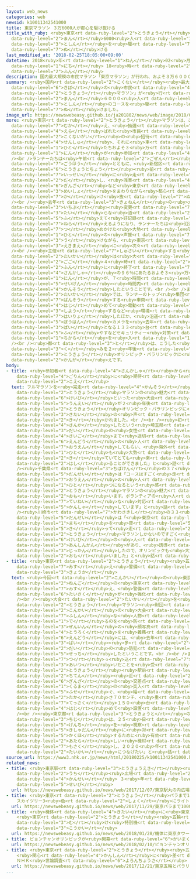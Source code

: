 ```yaml
---
layout: web_news
categories: web
newsid: k10011342541000
title: 東京マラソン ３万6000人が都心を駆け抜ける
title_with_ruby: <ruby>東京<rt data-ruby-level="2">とうきょう</rt></ruby>マラソン ３<ruby>万<rt
  data-ruby-level="2">まん</rt></ruby>6000<ruby>人<rt data-ruby-level="1">にん</rt></ruby>が<ruby>都心<rt
  data-ruby-level="3">としん</rt></ruby>を<ruby>駆<rt data-ruby-level="7">か</rt></ruby>け<ruby>抜<rt
  data-ruby-level="7">ぬ</rt></ruby>ける
last_modified_at: '2018-02-25T18:05:00+09:00'
datetime: 2018<ruby>年<rt data-ruby-level="1">ねん</rt></ruby>02<ruby>月<rt data-ruby-level="1">がつ</rt></ruby>25<ruby>日<rt
  data-ruby-level="1">にち</rt></ruby> 18<ruby>時<rt data-ruby-level="2">じ</rt></ruby>05<ruby>分<rt
  data-ruby-level="2">ふん</rt></ruby>
description: 国内最大規模の市民マラソン「東京マラソン」が行われ、およそ３万６０００人のランナーが都心のコースを駆け抜けました。
summary: <ruby>国内<rt data-ruby-level="2">こくない</rt></ruby><ruby>最大<rt data-ruby-level="4">さいだい</rt></ruby><ruby>規模<rt
  data-ruby-level="6">きぼ</rt></ruby>の<ruby>市民<rt data-ruby-level="4">しみん</rt></ruby>マラソン「<ruby>東京<rt
  data-ruby-level="2">とうきょう</rt></ruby>マラソン」が<ruby>行<rt data-ruby-level="2">おこな</rt></ruby>われ、およそ３<ruby>万<rt
  data-ruby-level="2">まん</rt></ruby>６０００<ruby>人<rt data-ruby-level="1">にん</rt></ruby>のランナーが<ruby>都心<rt
  data-ruby-level="3">としん</rt></ruby>のコースを<ruby>駆<rt data-ruby-level="7">か</rt></ruby>け<ruby>抜<rt
  data-ruby-level="7">ぬ</rt></ruby>けました。
image_url: https://newswebeasy.github.io/ja201802/news/web/image/2018/02/25/K10011342541_1802251141_1802251142_01_02.jpg
more: <ruby>東京<rt data-ruby-level="2">とうきょう</rt></ruby>マラソンは、ことしで１２<ruby>回目<rt data-ruby-level="2">かいめ</rt></ruby>を<ruby>迎<rt
  data-ruby-level="7">むか</rt></ruby>え、<ruby>抽選<rt data-ruby-level="7">ちゅうせん</rt></ruby>で<ruby>選<rt
  data-ruby-level="4">えら</rt></ruby>ばれた<ruby>市民<rt data-ruby-level="4">しみん</rt></ruby>ランナーや<ruby>国内外<rt
  data-ruby-level="2">こくないがい</rt></ruby>の<ruby>招待<rt data-ruby-level="5">しょうたい</rt></ruby><ruby>選手<rt
  data-ruby-level="4">せんしゅ</rt></ruby>、それに<ruby>車<rt data-ruby-level="1">くるま</rt></ruby>いすの<ruby>人<rt
  data-ruby-level="1">ひと</rt></ruby>たちおよそ３<ruby>万<rt data-ruby-level="2">まん</rt></ruby>６０００<ruby>人<rt
  data-ruby-level="1">にん</rt></ruby>が<ruby>参加<rt data-ruby-level="4">さんか</rt></ruby>しました。<br
  /><br />ランナーたちは<ruby>午前<rt data-ruby-level="2">ごぜん</rt></ruby>９<ruby>時<rt data-ruby-level="2">じ</rt></ruby>すぎ、スタートの<ruby>号砲<rt
  data-ruby-level="7">ごうほう</rt></ruby>とともに、<ruby>新宿区<rt data-ruby-level="3">しんじゅくく</rt></ruby>の<ruby>東京都庁<rt
  data-ruby-level="6">とうきょうとちょう</rt></ruby><ruby>前<rt data-ruby-level="2">まえ</rt></ruby>から<ruby>一斉<rt
  data-ruby-level="7">いっせい</rt></ruby>に<ruby>走<rt data-ruby-level="2">はし</rt></ruby>り<ruby>出<rt
  data-ruby-level="2">だ</rt></ruby>し、<ruby>浅草<rt data-ruby-level="4">あさくさ</rt></ruby>や<ruby>銀座<rt
  data-ruby-level="6">ぎんざ</rt></ruby>など<ruby>東京<rt data-ruby-level="2">とうきょう</rt></ruby>の<ruby>名所<rt
  data-ruby-level="3">めいしょ</rt></ruby>をまわりながら<ruby>都心<rt data-ruby-level="3">としん</rt></ruby>を<ruby>駆<rt
  data-ruby-level="7">か</rt></ruby>け<ruby>抜<rt data-ruby-level="7">ぬ</rt></ruby>けました。<br
  /><br /><ruby>去年<rt data-ruby-level="3">きょねん</rt></ruby>の<ruby>大会<rt data-ruby-level="2">たいかい</rt></ruby>からコースが<ruby>一部<rt
  data-ruby-level="3">いちぶ</rt></ruby><ruby>変更<rt data-ruby-level="7">へんこう</rt></ruby>され、<ruby>平<rt
  data-ruby-level="3">たい</rt></ruby>らな<ruby>道<rt data-ruby-level="2">みち</rt></ruby>が<ruby>増<rt
  data-ruby-level="5">ふ</rt></ruby>えて<ruby>好記録<rt data-ruby-level="4">こうきろく</rt></ruby>を<ruby>狙<rt
  data-ruby-level="7">ねら</rt></ruby>えるようになり、ランナーたちは<ruby>沿道<rt data-ruby-level="6">えんどう</rt></ruby>に<ruby>詰<rt
  data-ruby-level="7">つ</rt></ruby>めかけた<ruby>大勢<rt data-ruby-level="5">おおぜい</rt></ruby>の<ruby>人<rt
  data-ruby-level="1">ひと</rt></ruby>の<ruby>声援<rt data-ruby-level="7">せいえん</rt></ruby>を<ruby>受<rt
  data-ruby-level="3">う</rt></ruby>けながら、<ruby>東京<rt data-ruby-level="2">とうきょう</rt></ruby><ruby>駅前<rt
  data-ruby-level="3">えきまえ</rt></ruby>に<ruby>次々<rt data-ruby-level="3">つぎつぎ</rt></ruby>とゴールしていました。<br
  /><br /><ruby>主催<rt data-ruby-level="7">しゅさい</rt></ruby>する<ruby>団体<rt data-ruby-level="5">だんたい</rt></ruby>によりますと、<ruby>大会<rt
  data-ruby-level="2">たいかい</rt></ruby>は<ruby>大<rt data-ruby-level="1">おお</rt></ruby>きなトラブルなく<ruby>午後<rt
  data-ruby-level="2">ごご</rt></ruby>４<ruby>時<rt data-ruby-level="2">じ</rt></ruby>１０<ruby>分<rt
  data-ruby-level="2">ふん</rt></ruby>に<ruby>終了<rt data-ruby-level="7">しゅうりょう</rt></ruby>し、フルマラソンでは<ruby>参加者<rt
  data-ruby-level="4">さんかしゃ</rt></ruby>の９６％にあたるおよそ３<ruby>万<rt data-ruby-level="2">まん</rt></ruby>４５００<ruby>人<rt
  data-ruby-level="1">にん</rt></ruby>が、７<ruby>時間<rt data-ruby-level="2">じかん</rt></ruby>の<ruby>制限<rt
  data-ruby-level="5">せいげん</rt></ruby><ruby>時間内<rt data-ruby-level="2">じかんない</rt></ruby>に<ruby>完走<rt
  data-ruby-level="4">かんそう</rt></ruby>したということです。<br /><br />また、<ruby>今回<rt data-ruby-level="2">こんかい</rt></ruby>の<ruby>大会<rt
  data-ruby-level="2">たいかい</rt></ruby>では、ランナーのトップ<ruby>集団<rt data-ruby-level="5">しゅうだん</rt></ruby>に<ruby>伴走<rt
  data-ruby-level="7">ばんそう</rt></ruby>する<ruby>車両<rt data-ruby-level="3">しゃりょう</rt></ruby>として、<ruby>初<rt
  data-ruby-level="4">はじ</rt></ruby>めて<ruby>電動<rt data-ruby-level="3">でんどう</rt></ruby>バイクを<ruby>使用<rt
  data-ruby-level="3">しよう</rt></ruby>するなど<ruby>環境<rt data-ruby-level="7">かんきょう</rt></ruby>に<ruby>配慮<rt
  data-ruby-level="7">はいりょ</rt></ruby>したほか、<ruby>沿道<rt data-ruby-level="6">えんどう</rt></ruby>の<ruby>防犯<rt
  data-ruby-level="5">ぼうはん</rt></ruby>カメラを<ruby>去年<rt data-ruby-level="3">きょねん</rt></ruby>の１.５<ruby>倍<rt
  data-ruby-level="3">ばい</rt></ruby>となる１３３<ruby>台<rt data-ruby-level="2">だい</rt></ruby>に<ruby>増<rt
  data-ruby-level="5">ふ</rt></ruby>やすなどセキュリティー<ruby>対策<rt data-ruby-level="6">たいさく</rt></ruby>にも<ruby>力<rt
  data-ruby-level="1">ちから</rt></ruby>を<ruby>入<rt data-ruby-level="1">い</rt></ruby>れました。<br
  /><br /><ruby>都<rt data-ruby-level="3">と</rt></ruby>は、こうした<ruby>取<rt data-ruby-level="3">と</rt></ruby>り<ruby>組<rt
  data-ruby-level="3">く</rt></ruby>みを２<ruby>年後<rt data-ruby-level="2">ねんご</rt></ruby>の<ruby>東京<rt
  data-ruby-level="2">とうきょう</rt></ruby>オリンピック・パラリンピックに<ruby>生<rt data-ruby-level="1">い</rt></ruby>かしたい<ruby>考<rt
  data-ruby-level="2">かんが</rt></ruby>えです。
body:
- title: <ruby>参加者<rt data-ruby-level="4">さんかしゃ</rt></ruby>から<ruby>東京<rt data-ruby-level="2">とうきょう</rt></ruby><ruby>五輪<rt
    data-ruby-level="4">ごりん</rt></ruby>に<ruby>期待<rt data-ruby-level="3">きたい</rt></ruby>の<ruby>声<rt
    data-ruby-level="2">こえ</rt></ruby>
  text: フルマラソンを<ruby>完走<rt data-ruby-level="4">かんそう</rt></ruby>したランナーからは、<ruby>東京<rt
    data-ruby-level="2">とうきょう</rt></ruby>マラソンの<ruby>魅力<rt data-ruby-level="7">みりょく</rt></ruby>のほか、ボランティアや<ruby>警備<rt
    data-ruby-level="6">けいび</rt></ruby>といった<ruby>大会<rt data-ruby-level="2">たいかい</rt></ruby>の<ruby>運営<rt
    data-ruby-level="5">うんえい</rt></ruby>が２<ruby>年後<rt data-ruby-level="2">ねんご</rt></ruby>の<ruby>東京<rt
    data-ruby-level="2">とうきょう</rt></ruby>オリンピック・パラリンピックに<ruby>生<rt data-ruby-level="1">い</rt></ruby>かされることへの<ruby>期待<rt
    data-ruby-level="3">きたい</rt></ruby>の<ruby>声<rt data-ruby-level="2">こえ</rt></ruby>が<ruby>聞<rt
    data-ruby-level="2">き</rt></ruby>かれました。<br /><br /><ruby>初<rt data-ruby-level="4">はじ</rt></ruby>めて<ruby>参加<rt
    data-ruby-level="4">さんか</rt></ruby>したという<ruby>埼玉県<rt data-ruby-level="7">さいたまけん</rt></ruby>の３０<ruby>代<rt
    data-ruby-level="3">だい</rt></ruby>の<ruby>女性<rt data-ruby-level="5">じょせい</rt></ruby>は「<ruby>最後<rt
    data-ruby-level="4">さいご</rt></ruby>まで<ruby>途切<rt data-ruby-level="7">とぎ</rt></ruby>れず<ruby>沿道<rt
    data-ruby-level="6">えんどう</rt></ruby>の<ruby>人<rt data-ruby-level="1">ひと</rt></ruby>から<ruby>応援<rt
    data-ruby-level="7">おうえん</rt></ruby>してもらい、<ruby>海外<rt data-ruby-level="2">かいがい</rt></ruby>の<ruby>人<rt
    data-ruby-level="1">ひと</rt></ruby>も<ruby>大勢<rt data-ruby-level="5">おおぜい</rt></ruby><ruby>来<rt
    data-ruby-level="2">き</rt></ruby>ていてとても<ruby>楽<rt data-ruby-level="2">たの</rt></ruby>しく<ruby>走<rt
    data-ruby-level="2">はし</rt></ruby>ることができました」と<ruby>話<rt data-ruby-level="2">はな</rt></ruby>していました。<br
    /><ruby>千葉県<rt data-ruby-level="3">ちばけん</rt></ruby>の３７<ruby>歳<rt data-ruby-level="7">さい</rt></ruby>の<ruby>男性<rt
    data-ruby-level="5">だんせい</rt></ruby>は「コースはすごく<ruby>走<rt data-ruby-level="2">はし</rt></ruby>りやすく、ランナーや<ruby>応援<rt
    data-ruby-level="7">おうえん</rt></ruby>の<ruby>人<rt data-ruby-level="1">ひと</rt></ruby>みんなが<ruby>一<rt
    data-ruby-level="1">ひと</rt></ruby>つになるという<ruby>感<rt data-ruby-level="3">かん</rt></ruby>じが<ruby>東京<rt
    data-ruby-level="2">とうきょう</rt></ruby>マラソンの<ruby>魅力<rt data-ruby-level="7">みりょく</rt></ruby>だと<ruby>思<rt
    data-ruby-level="2">おも</rt></ruby>います。ボランティアの<ruby>人<rt data-ruby-level="1">ひと</rt></ruby>たちも<ruby>丁寧<rt
    data-ruby-level="7">ていねい</rt></ruby>な<ruby>対応<rt data-ruby-level="5">たいおう</rt></ruby>をしてくれて<ruby>感謝<rt
    data-ruby-level="5">かんしゃ</rt></ruby>しています」と<ruby>話<rt data-ruby-level="2">はな</rt></ruby>していました。<br
    /><ruby>川崎市<rt data-ruby-level="7">かわさきし</rt></ruby>の３３<ruby>歳<rt data-ruby-level="7">さい</rt></ruby>の<ruby>男性<rt
    data-ruby-level="5">だんせい</rt></ruby>は「<ruby>東京<rt data-ruby-level="2">とうきょう</rt></ruby>の<ruby>町<rt
    data-ruby-level="1">まち</rt></ruby>を<ruby>貸<rt data-ruby-level="5">か</rt></ruby>し<ruby>切<rt
    data-ruby-level="5">き</rt></ruby>って<ruby>走<rt data-ruby-level="2">はし</rt></ruby>れるのは<ruby>東京<rt
    data-ruby-level="2">とうきょう</rt></ruby>マラソンしかないのですごく<ruby>気持<rt data-ruby-level="3">きも</rt></ruby>ちよかったです。ボランティアや<ruby>警備<rt
    data-ruby-level="6">けいび</rt></ruby>の<ruby>人<rt data-ruby-level="1">ひと</rt></ruby>がいて<ruby>安心感<rt
    data-ruby-level="3">あんしんかん</rt></ruby>があり、<ruby>誘導<rt data-ruby-level="7">ゆうどう</rt></ruby>などもスムーズにできていると<ruby>実感<rt
    data-ruby-level="3">じっかん</rt></ruby>したので、オリンピックも<ruby>大丈夫<rt data-ruby-level="7">だいじょうぶ</rt></ruby>だと<ruby>思<rt
    data-ruby-level="2">おも</rt></ruby>いました」と<ruby>話<rt data-ruby-level="2">はな</rt></ruby>していました。
- title: <ruby>東京<rt data-ruby-level="2">とうきょう</rt></ruby><ruby>五輪<rt data-ruby-level="4">ごりん</rt></ruby><ruby>見据<rt
    data-ruby-level="7">みす</rt></ruby>え<ruby>警備<rt data-ruby-level="6">けいび</rt></ruby>を<ruby>強化<rt
    data-ruby-level="3">きょうか</rt></ruby>
  text: <ruby>今回<rt data-ruby-level="2">こんかい</rt></ruby>の<ruby>東京<rt data-ruby-level="2">とうきょう</rt></ruby>マラソンでは、２<ruby>年後<rt
    data-ruby-level="2">ねんご</rt></ruby>の<ruby>東京<rt data-ruby-level="2">とうきょう</rt></ruby>オリンピック・パラリンピックを<ruby>見据<rt
    data-ruby-level="7">みす</rt></ruby>え、<ruby>警備<rt data-ruby-level="6">けいび</rt></ruby>やセキュリティー<ruby>対策<rt
    data-ruby-level="6">たいさく</rt></ruby>が<ruby>強化<rt data-ruby-level="3">きょうか</rt></ruby>されました。<br
    /><br /><ruby>大会<rt data-ruby-level="2">たいかい</rt></ruby>を<ruby>主催<rt data-ruby-level="7">しゅさい</rt></ruby>する<ruby>東京<rt
    data-ruby-level="2">とうきょう</rt></ruby>マラソン<ruby>財団<rt data-ruby-level="5">ざいだん</rt></ruby>によりますと、<ruby>今回<rt
    data-ruby-level="2">こんかい</rt></ruby>の<ruby>大会<rt data-ruby-level="2">たいかい</rt></ruby>では、<ruby>不審<rt
    data-ruby-level="7">ふしん</rt></ruby>な<ruby>人物<rt data-ruby-level="3">じんぶつ</rt></ruby>がコースに<ruby>出<rt
    data-ruby-level="1">で</rt></ruby>るのを<ruby>防<rt data-ruby-level="5">ふせ</rt></ruby>ぐために、ランナー<ruby>全員<rt
    data-ruby-level="3">ぜんいん</rt></ruby>の<ruby>顔写真<rt data-ruby-level="3">かおじゃしん</rt></ruby>の<ruby>登録<rt
    data-ruby-level="4">とうろく</rt></ruby>を<ruby>義務<rt data-ruby-level="5">ぎむ</rt></ruby>づけたほか、<ruby>沿道<rt
    data-ruby-level="6">えんどう</rt></ruby>には、<ruby>去年<rt data-ruby-level="3">きょねん</rt></ruby>より１．５<ruby>倍<rt
    data-ruby-level="3">ばい</rt></ruby><ruby>多<rt data-ruby-level="2">おお</rt></ruby>い１３３<ruby>台<rt
    data-ruby-level="2">だい</rt></ruby>の<ruby>防犯<rt data-ruby-level="5">ぼうはん</rt></ruby>カメラを<ruby>設置<rt
    data-ruby-level="5">せっち</rt></ruby>したということです。<br /><br />また、ヨーロッパで<ruby>車<rt data-ruby-level="1">くるま</rt></ruby>が<ruby>突<rt
    data-ruby-level="7">つ</rt></ruby>っ<ruby>込<rt data-ruby-level="7">こ</rt></ruby>むテロが<ruby>相次<rt
    data-ruby-level="3">あいつ</rt></ruby>いだことを<ruby>受<rt data-ruby-level="3">う</rt></ruby>け、<ruby>東京<rt
    data-ruby-level="2">とうきょう</rt></ruby><ruby>駅前<rt data-ruby-level="3">えきまえ</rt></ruby>のゴール<ruby>地点<rt
    data-ruby-level="2">ちてん</rt></ruby><ruby>近<rt data-ruby-level="2">ちか</rt></ruby>くと<ruby>銀座<rt
    data-ruby-level="6">ぎんざ</rt></ruby>の<ruby>交差点<rt data-ruby-level="4">こうさてん</rt></ruby>には、<ruby>車<rt
    data-ruby-level="1">くるま</rt></ruby>の<ruby>突入<rt data-ruby-level="7">とつにゅう</rt></ruby>を<ruby>防<rt
    data-ruby-level="5">ふせ</rt></ruby>ぐ、<ruby>幅<rt data-ruby-level="7">はば</rt></ruby>６０センチ、<ruby>高<rt
    data-ruby-level="2">たか</rt></ruby>さ７０センチ、<ruby>重<rt data-ruby-level="3">おも</rt></ruby>さ２０キロの<ruby>鉄柵<rt
    data-ruby-level="7">てっさく</rt></ruby>１５０<ruby>台<rt data-ruby-level="2">だい</rt></ruby>が<ruby>初<rt
    data-ruby-level="4">はじ</rt></ruby>めて<ruby>設置<rt data-ruby-level="5">せっち</rt></ruby>されました。<br
    /><br /><ruby>東京都<rt data-ruby-level="3">とうきょうと</rt></ruby>の<ruby>小池<rt data-ruby-level="2">こいけ</rt></ruby><ruby>知事<rt
    data-ruby-level="3">ちじ</rt></ruby>は、２５<ruby>日<rt data-ruby-level="1">にち</rt></ruby>、<ruby>現地<rt
    data-ruby-level="5">げんち</rt></ruby>を<ruby>視察<rt data-ruby-level="6">しさつ</rt></ruby>したあと<ruby>記者団<rt
    data-ruby-level="5">きしゃだん</rt></ruby>に<ruby>対<rt data-ruby-level="3">たい</rt></ruby>し、「セキュリティーを<ruby>確保<rt
    data-ruby-level="5">かくほ</rt></ruby>するために<ruby>有効<rt data-ruby-level="5">ゆうこう</rt></ruby>な<ruby>新<rt
    data-ruby-level="2">あたら</rt></ruby>しい<ruby>機材<rt data-ruby-level="4">きざい</rt></ruby>などを<ruby>模索<rt
    data-ruby-level="7">もさく</rt></ruby>し、２０２０<ruby>年<rt data-ruby-level="1">ねん</rt></ruby><ruby>大会<rt
    data-ruby-level="2">たいかい</rt></ruby>につなげたい」と<ruby>話<rt data-ruby-level="2">はな</rt></ruby>していました。
source_url: https://www3.nhk.or.jp/news/html/20180225/k10011342541000.html
related_news:
- title: <ruby>東京駅<rt data-ruby-level="3">とうきょうえき</rt></ruby><ruby>丸<rt data-ruby-level="2">まる</rt></ruby>の<ruby>内<rt
    data-ruby-level="2">うち</rt></ruby><ruby>広場<rt data-ruby-level="2">ひろば</rt></ruby>が<ruby>完成<rt
    data-ruby-level="4">かんせい</rt></ruby> ３<ruby>年<rt data-ruby-level="1">ねん</rt></ruby>がかりで<ruby>整備<rt
    data-ruby-level="5">せいび</rt></ruby>
  url: https://newswebeasy.github.io/news/web/2017/12/07/東京駅丸の内広場が完成-3年がかりで整備
- title: <ruby>東京<rt data-ruby-level="2">とうきょう</rt></ruby>パラまで1000<ruby>日<rt data-ruby-level="1">にち</rt></ruby>
    スカイツリー3<ruby>色<rt data-ruby-level="2">しょく</rt></ruby>にライトアップ
  url: https://newswebeasy.github.io/news/web/2017/11/29/東京パラまで1000日-スカイツリー3色にライトアップ
- title: <ruby>機体<rt data-ruby-level="4">きたい</rt></ruby>に<ruby>東京<rt data-ruby-level="2">とうきょう</rt></ruby>タワーなどデザイン
    <ruby>東京<rt data-ruby-level="2">とうきょう</rt></ruby><ruby>五輪<rt data-ruby-level="4">ごりん</rt></ruby>に<ruby>向<rt
    data-ruby-level="3">む</rt></ruby>け<ruby>特別機<rt data-ruby-level="4">とくべつき</rt></ruby><ruby>公開<rt
    data-ruby-level="3">こうかい</rt></ruby>
  url: https://newswebeasy.github.io/news/web/2018/01/28/機体に東京タワーなどデザイン-東京五輪に向け特別機公開
- title: ピョンチャンオリンピックが<ruby>開幕<rt data-ruby-level="6">かいまく</rt></ruby>
  url: https://newswebeasy.github.io/news/web/2018/02/10/ピョンチャンオリンピックが開幕
- title: <ruby>東京<rt data-ruby-level="2">とうきょう</rt></ruby><ruby>五輪<rt data-ruby-level="4">ごりん</rt></ruby>とパラリンピック
    <ruby>関心<rt data-ruby-level="4">かんしん</rt></ruby>に<ruby>差<rt data-ruby-level="4">さ</rt></ruby>
    ＮＨＫ<ruby>世論調査<rt data-ruby-level="6">よろんちょうさ</rt></ruby>
  url: https://newswebeasy.github.io/news/web/2017/12/21/東京五輪とパラリンピック-関心に差-NHK世論調査
...
```

